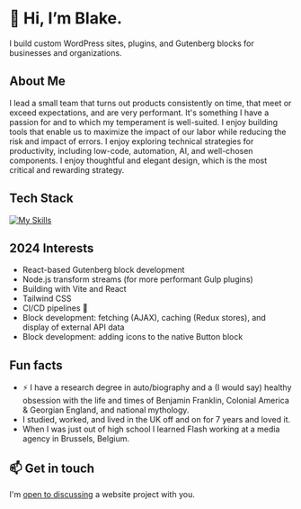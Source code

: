 # 👋 Hi, I’m Blake.

I build custom WordPress sites, plugins, and Gutenberg blocks for businesses and organizations.

## About Me
I lead a small team that turns out products consistently on time, that meet or exceed expectations, and are very performant. It's something I have a passion for and to which my temperament is well-suited. I enjoy building tools that enable us to maximize the impact of our labor while reducing the risk and impact of errors. I enjoy exploring technical strategies for productivity, including low-code, automation, AI, and well-chosen components. I enjoy thoughtful and elegant design, which is the most critical and rewarding strategy.

## Tech Stack
[![My Skills](https://skillicons.dev/icons?i=wordpress,vite,react,nodejs,docker,gulp,webpack,yarn,python,prometheus,flask,nginx,redis,gitlab,github,figma,js,jquery,php,html,svg,bootstrap,tailwindcss,css,sass,linux)](https://skillicons.dev)

## 2024 Interests
- React-based Gutenberg block development
- Node.js transform streams (for more performant Gulp plugins)
- Building with Vite and React
- Tailwind CSS
- CI/CD pipelines 🚀
- Block development: fetching (AJAX), caching (Redux stores), and display of external API data
- Block development: adding icons to the native Button block

## Fun facts
- ⚡️ I have a research degree in auto/biography and a (I would say) healthy obsession with the life and times of Benjamin Franklin, Colonial America & Georgian England, and national mythology.
- I studied, worked, and lived in the UK off and on for 7 years and loved it.
- When I was just out of high school I learned Flash working at a media agency in Brussels, Belgium.

## 📫 Get in touch
I'm [open to discussing](mailto:hello@blakedarlin.com) a website project with you.
